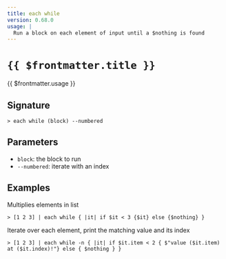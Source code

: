 ```yaml
---
title: each while
version: 0.68.0
usage: |
  Run a block on each element of input until a $nothing is found
---
```


# <code>{{ $frontmatter.title }}</code>

<div style='white-space: pre-wrap;'>{{ $frontmatter.usage }}</div>

## Signature

```> each while (block) --numbered```

## Parameters

 -  `block`: the block to run
 -  `--numbered`: iterate with an index

## Examples

Multiplies elements in list
```shell
> [1 2 3] | each while { |it| if $it < 3 {$it} else {$nothing} }
```

Iterate over each element, print the matching value and its index
```shell
> [1 2 3] | each while -n { |it| if $it.item < 2 { $"value ($it.item) at ($it.index)!"} else { $nothing } }
```
